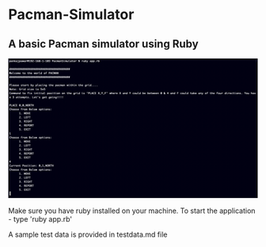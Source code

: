 # Pacman-Simulator

## A basic Pacman simulator using Ruby

![Pacman Simulator](terminalOutput.png)

Make sure you have ruby installed on your machine.
To start the application - type 'ruby app.rb'

A sample test data is provided in testdata.md file